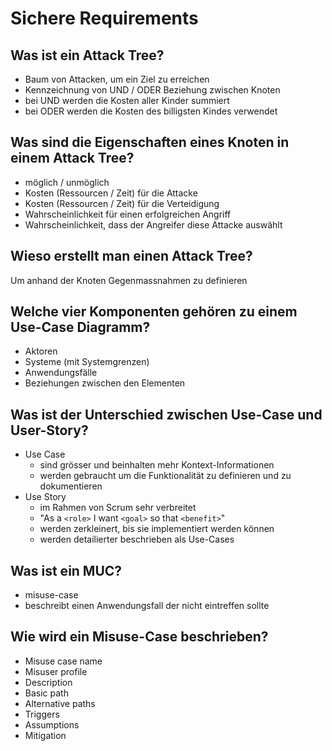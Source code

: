 # Sichere Requirements

## Was ist ein Attack Tree?
* Baum von Attacken, um ein Ziel zu erreichen
* Kennzeichnung von UND / ODER Beziehung zwischen Knoten
* bei UND werden die Kosten aller Kinder summiert
* bei ODER werden die Kosten des billigsten Kindes verwendet

## Was sind die Eigenschaften eines Knoten in einem Attack Tree?
* möglich / unmöglich
* Kosten (Ressourcen / Zeit) für die Attacke
* Kosten (Ressourcen / Zeit) für die Verteidigung
* Wahrscheinlichkeit für einen erfolgreichen Angriff
* Wahrscheinlichkeit, dass der Angreifer diese Attacke auswählt

## Wieso erstellt man einen Attack Tree?
Um anhand der Knoten Gegenmassnahmen zu definieren

## Welche vier Komponenten gehören zu einem Use-Case Diagramm?
* Aktoren
* Systeme (mit Systemgrenzen)
* Anwendungsfälle
* Beziehungen zwischen den Elementen

## Was ist der Unterschied zwischen Use-Case und User-Story?
* Use Case
    * sind grösser und beinhalten mehr Kontext-Informationen
    * werden gebraucht um die Funktionalität zu definieren und zu dokumentieren
* Use Story
    * im Rahmen von Scrum sehr verbreitet
    * "As a `<role>` I want `<goal>` so that `<benefit>`"
    * werden zerkleinert, bis sie implementiert werden können
    * werden detailierter beschrieben als Use-Cases

## Was ist ein MUC?
* misuse-case
* beschreibt einen Anwendungsfall der nicht eintreffen sollte

## Wie wird ein Misuse-Case beschrieben?
* Misuse case name
* Misuser profile
* Description
* Basic path
* Alternative paths
* Triggers
* Assumptions
* Mitigation

